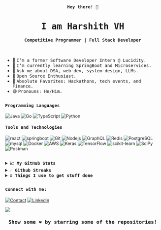<p align="center"><samp><b> Hey there! 👋 </b></samp></p>
<p align="center"><h1 align="center"><samp> I am Harshith VH </samp></h1></p>
<p align="center"><h4 align="center"><samp> Competitive Programmer | Full Stack Developer </samp></h4></p>
<br>
<div>

- 🔭 <samp>I’m a former Software Developer Intern @ Lucidity.
- 🌱 <samp>I’m currently learning SpringBoot and Microservices.
- 💬 <samp>Ask me about DSA, web-dev, system-design, LLMs.
- 🥇 <samp>Open Source Enthusiast.
- 🚀 <samp>Absolute Favorites: Hackathons, tech events, and Finance.
- 😄 <samp>Pronouns: He/Him.
</div>

##

<h4><b><samp>Programming Languages</samp></b></h4>

![Java](https://img.shields.io/badge/java-%23ED8B00.svg?style=for-the-badge&logo=java&logoColor=white)
![Go](https://img.shields.io/badge/Go-00ADD8?style=for-the-badge&logo=go&logoColor=white)
![TypeScript](https://img.shields.io/badge/TypeScript-007ACC?style=for-the-badge&logo=typescript&logoColor=white)
![Python](https://img.shields.io/badge/Python-3776AB?style=for-the-badge&logo=python&logoColor=white)

<h4><b><samp>Tools and Technologies</samp></b></h4>

![react](https://img.shields.io/badge/React-20232A?style=for-the-badge&logo=react&logoColor=61DAFB)
![springboot](https://img.shields.io/badge/Spring-6DB33F?style=for-the-badge&logo=spring&logoColor=white)
![Git](https://img.shields.io/badge/Git-F05032?style=for-the-badge&logo=Git&logoColor=white)
![Nodejs](https://img.shields.io/badge/Nodejs-62b059?style=for-the-badge&logo=Node.js&logoColor=white)
![GraphQL](https://img.shields.io/badge/Graphql-db33a3?style=for-the-badge&logo=Graphql&logoColor=white)
![Redis](https://img.shields.io/badge/redis-%23DD0031.svg?&style=for-the-badge&logo=redis&logoColor=white)
![PostgreSQL](https://img.shields.io/badge/PostgreSQL-316192?style=for-the-badge&logo=postgresql&logoColor=white)
![mysql](https://img.shields.io/badge/MySQL-00000F?style=for-the-badge&logo=mysql&logoColor=white)
![Docker](https://img.shields.io/badge/docker-%230db7ed.svg?style=for-the-badge&logo=docker&logoColor=white)
![AWS](https://img.shields.io/badge/Amazon_AWS-FF9900?style=for-the-badge&logo=amazonaws&logoColor=white)
![Keras](https://img.shields.io/badge/Keras-%23D00000.svg?style=for-the-badge&logo=Keras&logoColor=white)
![TensorFlow](https://img.shields.io/badge/TensorFlow-%23FF6F00.svg?style=for-the-badge&logo=TensorFlow&logoColor=white)
![scikit-learn](https://img.shields.io/badge/scikit--learn-%23F7931E.svg?style=for-the-badge&logo=scikit-learn&logoColor=white)
![SciPy](https://img.shields.io/badge/SciPy-%230C55A5.svg?style=for-the-badge&logo=scipy&logoColor=%white)
![Postman](https://img.shields.io/badge/Postman-FF6C37?style=for-the-badge&logo=postman&logoColor=white)

##

</details>

<details>
  <summary><b><samp>📈 My GitHub Stats</samp></b></summary>
<br>
<p align="center"> <img height="180em" src="https://github-profile-summary-cards.vercel.app/api/cards/stats?username=harshithvh&theme=aura_dark"/> 
	<img height="180em" src="https://github-profile-summary-cards.vercel.app/api/cards/most-commit-language?username=harshithvh&theme=aura_dark"/>
 </p>

</details>

<details>	
  <summary><b><samp>☄️ Github Streaks</samp></b></summary>

  <br />
 <p align="center"> <img height="180em" src="https://github-readme-streak-stats.herokuapp.com/?user=harshithvh&theme=neon-palenight&hide_border=true" /></p>
</details>

<details>	
  <br />
  <summary><b><samp>⚙️ Things I use to get stuff done</samp></b></summary>
  	<ul>
  	    <li><b>OS:</b> Ubuntu</li>
	    <li><b>Laptop: </b> DELL (i5)</li>
  	    <li><b>Browser: </b> Firefox and Chrome</li>
	    <li><b>Terminal: </b> PowerShell and GitBash</li>
	    <li><b>Code Editor:</b> Intellij - The best editor out there.</li>
	    <li><b>To Stay Updated:</b> Dev.to, Medium, Linkedin and Twitter.</li>
	    <br />
		</ul>	
</details>

##

<h4><b><samp>Connect with me:</samp></b></h4>

[![Contact](https://img.shields.io/badge/contact@vhharshith77-0075c8?style=flat-square&logo=gmail&logoColor=white)](mailto:contact@vhharshith77)
[![Linkedin](https://img.shields.io/badge/Harshith_VH-0077b5?style=flat-square&logo=Linkedin&logoColor=white)](https://www.linkedin.com/in/harshith-vh-335951221/) 

![](https://komarev.com/ghpvc/?username=harshithvh&label=Profile%20views&color=0e75b6&style=flat)

<div align="center">
<h3><b><samp>Show some ❤️ by starring some of the repositories!</samp></b></h3>
</div>
